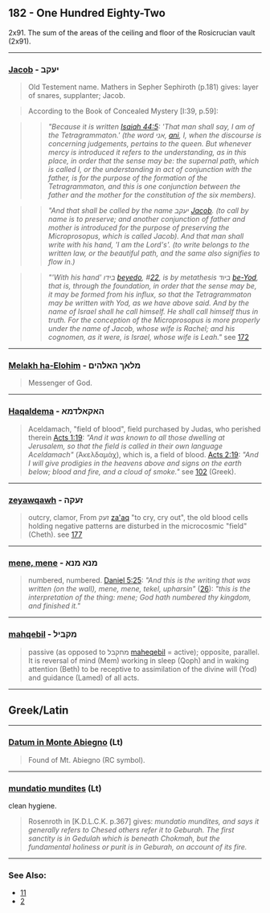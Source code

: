 ## 182 - One Hundred Eighty-Two
2x91. The sum of the areas of the ceiling and floor of the Rosicrucian vault (2x91).

---

### [Jacob](/keys/IOQB) - יעקב
> Old Testement name. Mathers in Sepher Sephiroth (p.181) gives: layer of snares, supplanter; Jacob.

> According to the Book of Concealed Mystery [I:39, p.59]:

> > *"Because it is written [Isaiah 44:5](http://biblehub.com//.htm): 'That man shall say, I am of the Tetragrammaton.' (the word אני, [ani](/keys/ANI), I, when the discourse is concerning judgements, pertains to the queen. But whenever mercy is introduced it refers to the understanding, as in this place, in order that the sense may be: the supernal path, which is called I, or the understanding in act of conjunction with the father, is for the purpose of the formation of the Tetragrammaton, and this is one conjunction between the father and the mother for the constitution of the six members).*

> > *"And that shall be called by the name יעקב [Jacob](/keys/IOQB). (to call by name is to preserve; and another conjunction of father and mother is introduced for the purpose of preserving the Microprosopus, which is called Jacob). And that man shall write with his hand, 'I am the Lord's'. (to write belongs to the written law, or the beautiful path, and the same also signifies to flow in.)*

> > *"'With his hand' בידו [beyedo](/keys/BIDV), #[22](22), is by metathesis ביוד [be-Yod](/keys/BIVD), that is, through the foundation, in order that the sense may be, it may be formed from his influx, so that the Tetragrammaton may be written with Yod, as we have above said. And by the name of Israel shall he call himself. He shall call himself thus in truth. For the conception of the Microprosopus is more properly under the name of Jacob, whose wife is Rachel; and his cognomen, as it were, is Israel, whose wife is Leah."* see [172](172)

---

### [Melakh ha-Elohim](/keys/MLAK.HALHIM) - מלאך האלהים
> Messenger of God.

---

### [Haqaldema](/keys/HAQALDMA) - האקאלדמא
> Aceldamach, "field of blood", field purchased by Judas, who perished therein [Acts 1:19](http://biblehub.com/acts/1-19.htm): *"And it was known to all those dwelling at Jerusalem, so that the field is called in their own language Aceldamach"* (Ἁκελδαμάχ), which is, a field of blood. [Acts 2:19](http://biblehub.com/acts/2-19.htm): *"And I will give prodigies in the heavens above and signs on the earth below; blood and fire, and a cloud of smoke."* see [102](102) (Greek).

---

### [zeyawqawh](/keys/ZOQH) - זעקה
> outcry, clamor, From זעק [za'aq](/keys/ZOQ) "to cry, cry out", the old blood cells holding negative patterns are disturbed in the microcosmic "field" (Cheth). see [177](177)

---

### [mene, mene](/keys/MNA.MNA) - מנא מנא
> numbered, numbered. [Daniel 5:25](http://biblehub.com/daniel/5-25.htm): *"And this is the writing that was written (on the wall), mene, mene, tekel, upharsin"* ([26](http://biblehub.com/daniel/5-26.htm)): *"this is the interpretation of the thing: mene; God hath numbered thy kingdom, and finished it."*

---

### [mahqebil](/keys/MQBIL) - מקביל
> passive (as opposed to מחקבל [maheqebil](/keys/MChQBL)  = active); opposite, parallel. It is reversal of mind (Mem) working in sleep (Qoph) and in waking attention (Beth) to be receptive to assimilation of the divine will (Yod) and guidance (Lamed) of all acts.

---

## Greek/Latin

---

### [Datum in Monte Abiegno](/latin?word=Datum+in+Monte+Abiegno) (Lt)
> Found of Mt. Abiegno (RC symbol).

---

### [mundatio mundites](/latin?word=mundatio+mundites) (Lt)
clean hygiene.

> Rosenroth in [K.D.L.C.K. p.367] gives: *mundatio mundites, and says it generally refers to Chesed others refer it to Geburah. The first sanctity is in Gedulah which is beneath Chokmah, but the fundamental holiness or purit is in Geburah, on account of its fire.*

---

### See Also:

- [11](11)
- [2](2)
